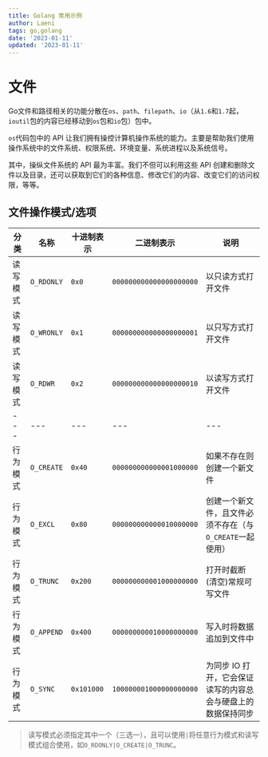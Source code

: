 ```yaml
---
title: Golang 常用示例
author: Laeni
tags: go,golang
date: '2023-01-11'
updated: '2023-01-11'
---
```


# 文件

Go文件和路径相关的功能分散在`os`、`path`、`filepath`、`io`（从`1.6`和`1.7`起，`ioutil`包的内容已经移动到`os`包和`io`包）包中。

`os`代码包中的 API 让我们拥有操控计算机操作系统的能力。主要是帮助我们使用操作系统中的文件系统、权限系统、环境变量、系统进程以及系统信号。

其中，操纵文件系统的 API 最为丰富。我们不但可以利用这些 API 创建和删除文件以及目录，还可以获取到它们的各种信息、修改它们的内容、改变它们的访问权限，等等。

## 文件操作模式/选项

| 分类     | 名称       | 十进制表示 | 二进制表示              | 说明                                                         |
| -------- | ---------- | ---------- | ----------------------- | ------------------------------------------------------------ |
| 读写模式 | `O_RDONLY` | `0x0`      | `000000000000000000000` | 以只读方式打开文件                                           |
| 读写模式 | `O_WRONLY` | `0x1`      | `000000000000000000001` | 以只写方式打开文件                                           |
| 读写模式 | `O_RDWR`   | `0x2`      | `000000000000000000010` | 以读写方式打开文件                                           |
| ---      | ---        | ---        | ---                     | ---                                                          |
| 行为模式 | `O_CREATE` | `0x40`     | `000000000000001000000` | 如果不存在则创建一个新文件                                   |
| 行为模式 | `O_EXCL`   | `0x80`     | `000000000000010000000` | 创建一个新文件，且文件必须不存在（与`O_CREATE`一起使用）     |
| 行为模式 | `O_TRUNC`  | `0x200`    | `000000000001000000000` | 打开时截断(清空)常规可写文件                                 |
| 行为模式 | `O_APPEND` | `0x400`    | `000000000010000000000` | 写入时将数据追加到文件中                                     |
| 行为模式 | `O_SYNC`   | `0x101000` | `100000001000000000000` | 为同步 IO 打开，它会保证读写的内容总会与硬盘上的数据保持同步 |

> 读写模式必须指定其中一个（三选一），且可以使用`|`将任意行为模式和读写模式组合使用，如`O_RDONLY|O_CREATE|O_TRUNC`。

